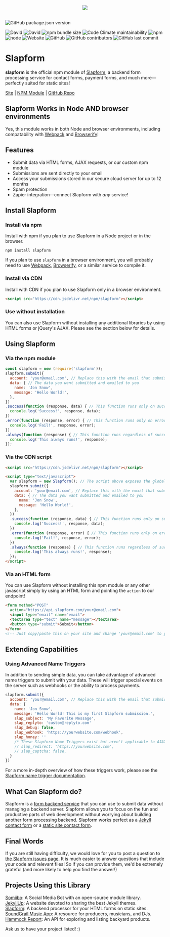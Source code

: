 <p align="center">
  <a href="https://cdn.itwcreativeworks.com/assets/slapform/images/logo/slapform-brandmark-blue-x.svg">
    <img src="https://cdn.itwcreativeworks.com/assets/slapform/images/logo/slapform-brandmark-blue-x.svg">
  </a>
  <br>
  <br>

![GitHub package.json version](https://img.shields.io/github/package-json/v/slapform/slapform.svg)

![David](https://img.shields.io/david/slapform/slapform.svg)
![David](https://img.shields.io/david/dev/slapform/slapform.svg) <!-- ![GitHub code size in bytes](https://img.shields.io/github/languages/code-size/slapform/slapform.svg) -->
![npm bundle size](https://img.shields.io/bundlephobia/min/slapform.svg)
![Code Climate maintainability](https://img.shields.io/codeclimate/maintainability-percentage/slapform/slapform.svg)
![npm](https://img.shields.io/npm/dm/slapform.svg) <!-- [![NPM total downloads](https://img.shields.io/npm/dt/slapform.svg?style=flat)](https://npmjs.org/package/slapform) -->
![node](https://img.shields.io/node/v/slapform.svg)
![Website](https://img.shields.io/website/https/itwcreativeworks.com.svg)
![GitHub](https://img.shields.io/github/license/slapform/slapform.svg)
![GitHub contributors](https://img.shields.io/github/contributors/slapform/slapform.svg)
![GitHub last commit](https://img.shields.io/github/last-commit/slapform/slapform.svg)

# Slapform
**slapform** is the official npm module of [Slapform](https://slapform.com), a backend form processing service for contact forms, payment forms, and much more—perfectly suited for static sites!

[Site](https://slapform.com) | [NPM Module](https://www.npmjs.com/package/slapform) | [GitHub Repo](https://github.com/slapform/slapform)

</p>

## Slapform Works in Node AND browser environments
Yes, this module works in both Node and browser environments, including compatability with [Webpack](https://www.npmjs.com/package/webpack) and [Browserify](https://www.npmjs.com/package/browserify)!

## Features
* Submit data via HTML forms, AJAX requests, or our custom npm module
* Submissions are sent directly to your email
* Access your submissions stored in our secure cloud server for up to 12 months
* Spam protection
* Zapier integration—connect Slapform with *any* service!

## Install Slapform
### Install via npm
Install with npm if you plan to use Slapform in a Node project or in the browser.
```shell
npm install slapform
```
If you plan to use `slapform` in a browser environment, you will probably need to use [Webpack](https://www.npmjs.com/package/webpack), [Browserify](https://www.npmjs.com/package/browserify), or a similar service to compile it.

### Install via CDN
Install with CDN if you plan to use Slapform only in a browser environment.
```html
<script src="https://cdn.jsdelivr.net/npm/slapform"></script>
```

### Use without installation
You can also use Slapform without installing any additional libraries by using HTML forms or jQuery's AJAX. Please see the section below for details.

## Using Slapform
### Via the npm module
```js
const slapform = new (require('slapform'));
slapform.submit({
  account: 'your@email.com', // Replace this with the email that submissions should be sent to
  data: { // The data you want submitted and emailed to you
    name: 'Jon Snow',
    message: 'Hello World!',
  },
})
.success(function (response, data) { // This function runs only on success
  console.log('Success!', response, data);
})
.error(function (response, error) { // This function runs only on error
  console.log('Fail!', response, error);
})
.always(function (response) { // This function runs regardless of success or error
  console.log('This always runs!', response);
});
```

### Via the CDN script
```html
<script src="https://cdn.jsdelivr.net/npm/slapform"></script>

<script type="text/javascript">
  var slapform = new Slapform(); // The script above exposes the global variable 'Slapform'
  slapform.submit({
    account: 'your@email.com', // Replace this with the email that submissions should be sent to
    data: { // The data you want submitted and emailed to you
      name: 'Jon Snow',
      message: 'Hello World!',
    },
  })
  .success(function (response, data) { // This function runs only on success
    console.log('Success!', response, data);
  })
  .error(function (response, error) { // This function runs only on error
    console.log('Fail!', response, error);
  })
  .always(function (response) { // This function runs regardless of success or error
    console.log('This always runs!', response);
  });  
</script>
```

### Via an HTML form
You can use Slapform without installing this npm module or any other javascript simply by using an HTML form and pointing the `action` to our endpoint!
```html
<form method="POST"
  action="https://api.slapform.com/your@email.com">
  <input type="email" name="email">
  <textarea type="text" name="message"></textarea>
  <button type="submit">Submit</button>
</form>
<!-- Just copy/paste this on your site and change 'your@email.com' to your email! -->
```

## Extending Capabilities

### Using Advanced Name Triggers
In addition to sending simple data, you can take advantage of advanced name triggers to submit with your data. These will trigger special events on the server such as webhooks or the ability to process payments.
```js
slapform.submit({
  account: 'your@email.com', // Replace this with the email that submissions should be sent to
  data: {
    name: 'Jon Snow',
    message: 'Hello World! This is my first Slapform submission.',
    slap_subject: 'My Favorite Message',
    slap_replyto: 'custom@replyto.com'
    slap_debug: false,
    slap_webhook: 'https://yourwebsite.com/webhook',
    slap_honey: ''
    /* These Slapform Name Triggers exist but aren't applicable to AJAX submissions */
    // slap_redirect: 'https://yourwebsite.com',
    // slap_captcha: false,
  }
})
```

For a more in-depth overview of how these triggers work, please see the [Slapform name trigger documentation](https://slapform.com/docs/name-triggers/).

## What Can Slapform do?
Slapform is a [form backend service](https://slapform.com) that you can use to submit data without managing a backend server. Slapform allows you to focus on the fun and productive parts of web development without worrying about building another form processing backend. Slapform works perfect as a [Jekyll contact form](https://slapform.com/docs/make-a-jekyll-contact-form/) or a [static site contact form](https://slapform.com/).

## Final Words
If you are still having difficulty, we would love for you to post
a question to [the Slapform issues page](https://github.com/slapform/slapform/issues). It is much easier to answer questions that include your code and relevant files! So if you can provide them, we'd be extremely grateful (and more likely to help you find the answer!)

## Projects Using this Library
[Somiibo](https://somiibo.com/): A Social Media Bot with an open-source module library. <br>
[JekyllUp](https://jekyllup.com/): A website devoted to sharing the best Jekyll themes. <br>
[Slapform](https://slapform.com/): A backend processor for your HTML forms on static sites. <br>
[SoundGrail Music App](https://app.soundgrail.com/): A resource for producers, musicians, and DJs. <br>
[Hammock Report](https://hammockreport.com/): An API for exploring and listing backyard products. <br>

Ask us to have your project listed! :)
